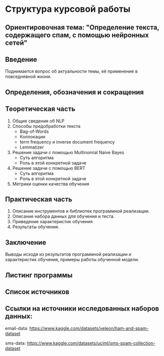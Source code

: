 # Структура курсовой работы

## Ориентировочная тема: "Определение текста, содержащего спам, с помощью нейронных сетей"

## Введение

Поднимается вопрос об актуальности темы, её применение в повседневной жизни.

## Определения, обозначения и сокращения

## Теоретическая часть

1. Общие сведения об NLP
2. Способы предобработки текста
    * Bag-of-Words
    * Коллокации
    * term frequency и inverse document frequency
    * Lemmatizer
3. Решение задачи с помощью Multinomial Naive Bayes
    * Суть алгоритма
    * Роль в этой конкретной задаче
4. Решение задачи с помощью BERT
    * Суть алгоритма
    * Роль в этой конкретной задаче
5. Метрики оценки качества обучения

## Практическая часть

1. Описание инструментов и библиотек программной реализации.
2. Описание набора данных для обучения и теста.
3. Приведение характеристик обучения
4. Результаты обучения.

## Заключение

Выводы исходя из результатов программной реализации и характеристик обучения, примеры работы обученной модели.

## Листинг программы

## Список источников

## Ссылки на источники исследованных наборов данных:
email-data: https://www.kaggle.com/datasets/veleon/ham-and-spam-dataset

sms-data: https://www.kaggle.com/datasets/uciml/sms-spam-collection-dataset

